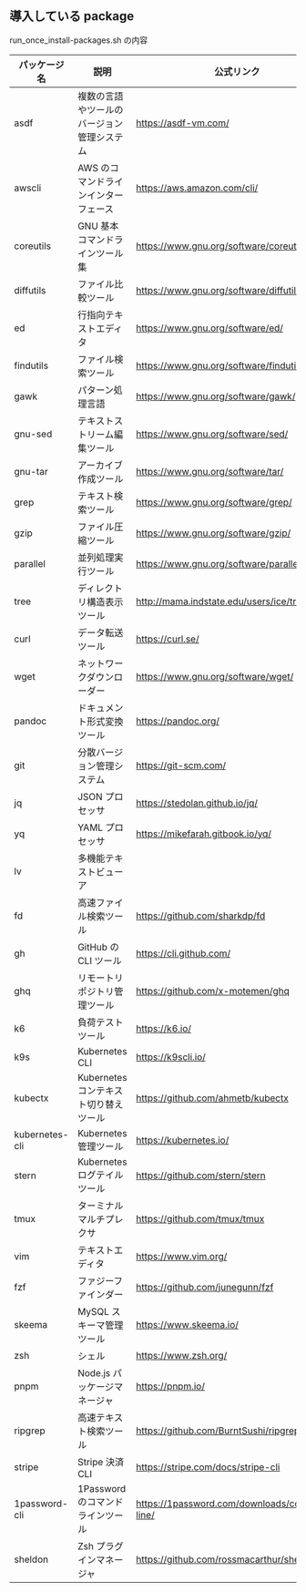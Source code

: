 ## 導入している package

run_once_install-packages.sh の内容

| パッケージ名   | 説明                                       | 公式リンク                                    |
| -------------- | ------------------------------------------ | --------------------------------------------- |
| asdf           | 複数の言語やツールのバージョン管理システム | https://asdf-vm.com/                          |
| awscli         | AWS のコマンドラインインターフェース       | https://aws.amazon.com/cli/                   |
| coreutils      | GNU 基本コマンドラインツール集             | https://www.gnu.org/software/coreutils/       |
| diffutils      | ファイル比較ツール                         | https://www.gnu.org/software/diffutils/       |
| ed             | 行指向テキストエディタ                     | https://www.gnu.org/software/ed/              |
| findutils      | ファイル検索ツール                         | https://www.gnu.org/software/findutils/       |
| gawk           | パターン処理言語                           | https://www.gnu.org/software/gawk/            |
| gnu-sed        | テキストストリーム編集ツール               | https://www.gnu.org/software/sed/             |
| gnu-tar        | アーカイブ作成ツール                       | https://www.gnu.org/software/tar/             |
| grep           | テキスト検索ツール                         | https://www.gnu.org/software/grep/            |
| gzip           | ファイル圧縮ツール                         | https://www.gnu.org/software/gzip/            |
| parallel       | 並列処理実行ツール                         | https://www.gnu.org/software/parallel/        |
| tree           | ディレクトリ構造表示ツール                 | http://mama.indstate.edu/users/ice/tree/      |
| curl           | データ転送ツール                           | https://curl.se/                              |
| wget           | ネットワークダウンローダー                 | https://www.gnu.org/software/wget/            |
| pandoc         | ドキュメント形式変換ツール                 | https://pandoc.org/                           |
| git            | 分散バージョン管理システム                 | https://git-scm.com/                          |
| jq             | JSON プロセッサ                            | https://stedolan.github.io/jq/                |
| yq             | YAML プロセッサ                            | https://mikefarah.gitbook.io/yq/              |
| lv             | 多機能テキストビューア                     |                                               |
| fd             | 高速ファイル検索ツール                     | https://github.com/sharkdp/fd                 |
| gh             | GitHub の CLI ツール                       | https://cli.github.com/                       |
| ghq            | リモートリポジトリ管理ツール               | https://github.com/x-motemen/ghq              |
| k6             | 負荷テストツール                           | https://k6.io/                                |
| k9s            | Kubernetes CLI                             | https://k9scli.io/                            |
| kubectx        | Kubernetes コンテキスト切り替えツール      | https://github.com/ahmetb/kubectx             |
| kubernetes-cli | Kubernetes 管理ツール                      | https://kubernetes.io/                        |
| stern          | Kubernetes ログテイルツール                | https://github.com/stern/stern                |
| tmux           | ターミナルマルチプレクサ                   | https://github.com/tmux/tmux                  |
| vim            | テキストエディタ                           | https://www.vim.org/                          |
| fzf            | ファジーファインダー                       | https://github.com/junegunn/fzf               |
| skeema         | MySQL スキーマ管理ツール                   | https://www.skeema.io/                        |
| zsh            | シェル                                     | https://www.zsh.org/                          |
| pnpm           | Node.js パッケージマネージャ               | https://pnpm.io/                              |
| ripgrep        | 高速テキスト検索ツール                     | https://github.com/BurntSushi/ripgrep         |
| stripe         | Stripe 決済 CLI                            | https://stripe.com/docs/stripe-cli            |
| 1password-cli  | 1Password のコマンドラインツール           | https://1password.com/downloads/command-line/ |
| sheldon        | Zsh プラグインマネージャ                   | https://github.com/rossmacarthur/sheldon      |
